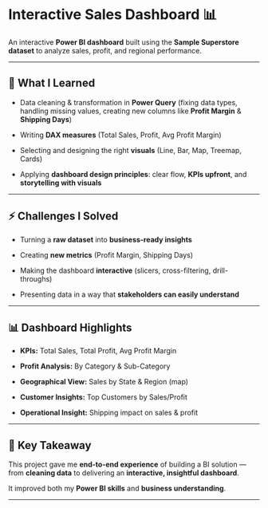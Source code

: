 # Interactive Sales Dashboard 📊



An interactive **Power BI dashboard** built using the **Sample Superstore dataset** to analyze sales, profit, and regional performance.



---



## 📝 What I Learned

- Data cleaning & transformation in **Power Query** (fixing data types, handling missing values, creating new columns like **Profit Margin** & **Shipping Days**)

- Writing **DAX measures** (Total Sales, Profit, Avg Profit Margin)

- Selecting and designing the right **visuals** (Line, Bar, Map, Treemap, Cards)

- Applying **dashboard design principles**: clear flow, **KPIs upfront**, and **storytelling with visuals**



---



## ⚡ Challenges I Solved

- Turning a **raw dataset** into **business-ready insights**

- Creating **new metrics** (Profit Margin, Shipping Days)

- Making the dashboard **interactive** (slicers, cross-filtering, drill-throughs)

- Presenting data in a way that **stakeholders can easily understand**



---



## 📊 Dashboard Highlights

- **KPIs:** Total Sales, Total Profit, Avg Profit Margin

- **Profit Analysis:** By Category & Sub-Category

- **Geographical View:** Sales by State & Region (map)

- **Customer Insights:** Top Customers by Sales/Profit

- **Operational Insight:** Shipping impact on sales & profit



---



## 🌟 Key Takeaway

This project gave me **end-to-end experience** of building a BI solution — from **cleaning data** to delivering an **interactive, insightful dashboard**.

It improved both my **Power BI skills** and **business understanding**.



---
